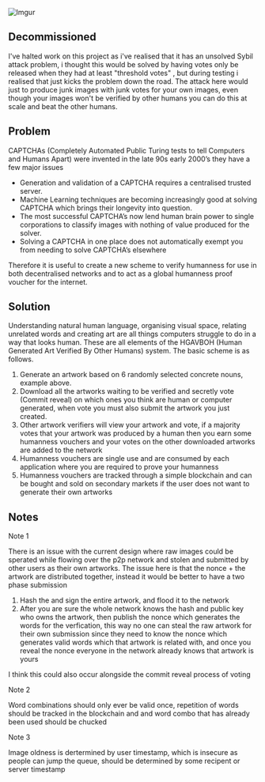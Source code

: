 ![Imgur](https://i.imgur.com/y71NcC9.png)

## Decommissioned 

I've halted work on this project as i've realised that it has an unsolved Sybil attack problem, i thought this would be solved by having votes only be released when they had at least "threshold votes" , but during testing i realised that just kicks the problem down the road. The attack here would just to produce junk images with junk votes for your own images, even though your images won't be verified by other humans you can do this at scale and beat the other humans.  

## Problem

CAPTCHAs (Completely Automated Public Turing tests to tell Computers and Humans Apart) were invented in the late 90s early 2000’s they have a few major issues 

- Generation and validation of a CAPTCHA requires a centralised trusted server.
- Machine Learning techniques are becoming increasingly good at solving CAPTCHA which brings their longevity into question.
- The most successful CAPTCHA’s now lend human brain power to single corporations to classify images with nothing of value produced for the solver.
- Solving a CAPTCHA in one place does not automatically exempt you from needing to solve CAPTCHA’s elsewhere

Therefore it is useful to create a new scheme to verify humanness for use in both decentralised networks and to act as a global humanness proof voucher for the internet. 

## Solution

Understanding natural human language, organising visual space, relating unrelated words and creating art are all things computers struggle to do in a way that looks human. These are all elements of the HGAVBOH (Human Generated Art Verified By Other Humans) system. The basic scheme is as follows. 

1. Generate an artwork based on 6 randomly selected concrete nouns, example above.
2. Download all the artworks waiting to be verified and secretly vote (Commit reveal) on which ones you think are human or computer generated, when vote you must also submit the artwork you just created.
3. Other artwork verifiers will view your artwork and vote, if a majority votes that your artwork was produced by a human then you earn some humanness vouchers and your votes on the other downloaded artworks are added to the network
4. Humanness vouchers are single use and are consumed by each application where you are required to prove your humanness
5. Humanness vouchers are tracked through a simple blockchain and can be bought and sold on secondary markets if the user does not want to generate their own artworks

## Notes 

Note 1 

There is an issue with the current design where raw images could be sperated while flowing over the p2p network and stolen and submitted by other users as their own artworks. The issue here is that the nonce + the artwork are distributed together, instead it would be better to have a two phase submission

1. Hash the and sign the entire artwork, and flood it to the network
2. After you are sure the whole network knows the hash and public key who owns the artwork, then publish the nonce which generates the words for the verfication, this way no one can steal the raw artwork for their own submission since they need to know the nonce which generates valid words which that artwork is related with, and once you reveal the nonce everyone in the network already knows that artwork is yours

I think this could also occur alongside the commit reveal process of voting

Note 2

Word combinations should only ever be valid once, repetition of words should be tracked in the blockchain and and word combo that has already been used should be chucked

Note 3  

Image oldness is dertermined by user timestamp, which is insecure as people can jump the queue, should be determined by some recipent or server timestamp

